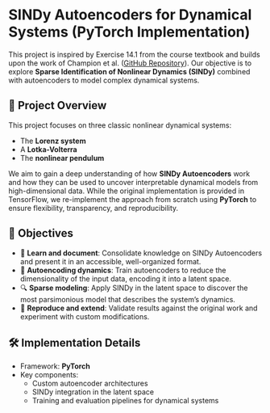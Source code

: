 # SINDy Autoencoders for Dynamical Systems (PyTorch Implementation)

This project is inspired by Exercise 14.1 from the course textbook and builds upon the work of Champion et al. ([GitHub Repository](https://github.com/kpchamp/SindyAutoencoders)). Our objective is to explore **Sparse Identification of Nonlinear Dynamics (SINDy)** combined with autoencoders to model complex dynamical systems.

## 📌 Project Overview

This project focuses on three classic nonlinear dynamical systems:

- The **Lorenz system**
- A **Lotka-Volterra**
- The **nonlinear pendulum**

We aim to gain a deep understanding of how **SINDy Autoencoders** work and how they can be used to uncover interpretable dynamical models from high-dimensional data. While the original implementation is provided in TensorFlow, we re-implement the approach from scratch using **PyTorch** to ensure flexibility, transparency, and reproducibility.

## 🎯 Objectives

- 📖 **Learn and document**: Consolidate knowledge on SINDy Autoencoders and present it in an accessible, well-organized format.
- 🧠 **Autoencoding dynamics**: Train autoencoders to reduce the dimensionality of the input data, encoding it into a latent space.
- 🔍 **Sparse modeling**: Apply SINDy in the latent space to discover the most parsimonious model that describes the system’s dynamics.
- 🔁 **Reproduce and extend**: Validate results against the original work and experiment with custom modifications.

## 🛠️ Implementation Details

- Framework: **PyTorch**
- Key components:
  - Custom autoencoder architectures
  - SINDy integration in the latent space
  - Training and evaluation pipelines for dynamical systems



